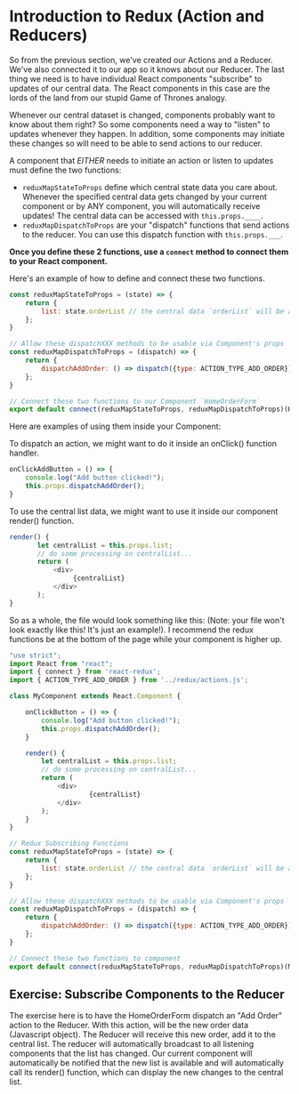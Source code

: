 # Introduction to Redux (Action and Reducers)

So from the previous section, we've created our Actions and a Reducer.
We've also connected it to our app so it knows about our Reducer.
The last thing we need is to have individual React components "subscribe" to updates of our central data. The React components in this case are the lords of the land from our stupid Game of Thrones analogy. 

Whenever our central dataset is changed, components probably want to know about them right? So some components need a way to "listen" to updates whenever they happen. In addition, some components may initiate these changes so will need to be able to send actions to our reducer.

A component that *EITHER* needs to initiate an action or listen to updates must define the two functions:

- `reduxMapStateToProps` define which central state data you care about. Whenever the specified central data gets changed by your current component or by ANY component, you will automatically receive updates! The central data can be accessed with `this.props.____`.
- `reduxMapDispatchToProps` are your "dispatch" functions that send actions to the reducer. You can use this dispatch function with `this.props.___`.

**Once you define these 2 functions, use a `connect` method to connect them to your React component.**

Here's an example of how to define and connect these two functions.

``` javascript
const reduxMapStateToProps = (state) => {
    return {
        list: state.orderList // the central data `orderList` will be available in this.props.list
    };
}

// Allow these dispatchXXX methods to be usable via Component's props
const reduxMapDispatchToProps = (dispatch) => {
    return {
        dispatchAddOrder: () => dispatch({type: ACTION_TYPE_ADD_ORDER}) // you can now use this.props.dispatchAddOrder() in your Component to send an ADD_ORDER action
    };
}

// Connect these two functions to our Component `HomeOrderForm`
export default connect(reduxMapStateToProps, reduxMapDispatchToProps)(HomeOrderForm);
```

Here are examples of using them inside your Component:

To dispatch an action, we might want to do it inside an onClick() function handler.

```javascript
onClickAddButton = () => {
    console.log("Add button clicked!");
    this.props.dispatchAddOrder();
}
```

To use the central list data, we might want to use it inside our component render() function.

```javascript
render() {
       let centralList = this.props.list;
       // do some processing on centralList...
       return (
           <div>
                {centralList}
           </div>
       );
}
```

So as a whole, the file would look something like this: (Note: your file won't look exactly like this! It's just an example!). I recommend the redux functions be at the bottom of the page while your component is higher up.

```javascript
"use strict";
import React from "react";
import { connect } from 'react-redux';
import { ACTION_TYPE_ADD_ORDER } from '../redux/actions.js';

class MyComponent extends React.Component {

    onClickButton = () => {
        console.log("Add button clicked!");
        this.props.dispatchAddOrder();
    }

    render() {
        let centralList = this.props.list;
        // do some processing on centralList...
        return (
            <div>
                    {centralList}
            </div>
        );
    }
}

// Redux Subscribing Functions
const reduxMapStateToProps = (state) => {
    return {
        list: state.orderList // the central data `orderList` will be available in this.props.list
    };
}

// Allow these dispatchXXX methods to be usable via Component's props
const reduxMapDispatchToProps = (dispatch) => {
    return {
        dispatchAddOrder: () => dispatch({type: ACTION_TYPE_ADD_ORDER}) // you can now use this.props.dispatchAddOrder() in your Component to send an ADD_ORDER action
    };
}

// Connect these two functions to component
export default connect(reduxMapStateToProps, reduxMapDispatchToProps)(MyComponent);
```

## Exercise: Subscribe Components to the Reducer

The exercise here is to have the HomeOrderForm dispatch an "Add Order" action to the Reducer. With this action, will be the new order data (Javascript object). The Reducer will receive this new order, add it to the central list. The reducer will automatically broadcast to all listening components that the list has changed. Our current component will automatically be notified that the new list is available and will automatically call its render() function, which can display the new changes to the central list.

